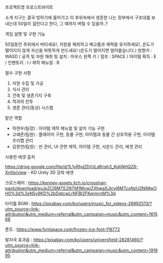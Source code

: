 프로젝트명
프로스트바이트


소개
지구는 결국 빙하기에 들어가고 이 추위속에서 생존한 나는 정부에서 구조대를 보내는데 50일이 걸린다고 한다, 그 때까지 버틸 수 있을까..?


게임 설명 및 구현 기능

50일동안 추위에서 버티세요!,  자원을 채취하고 배고픔과 체력을 유지하세요!, 온도가 떨어지지 않게 자신을 따뜻하게 만드세요! (온도가 떨어지면 얼어붙습니다.)
방향키 : WASD / 공격 및 자원 채취 및 설치 : 마우스 왼쪽 키 / 점프 : SPACE / 아이템 획득 : E / 인벤토리 : I / 제작 메뉴얼 : B

필수 구현 사항

1. 자원 수집 및 가공
2. 식사 관리
3. 건축 및 생존기지 구축
4. 적과의 전투
5. 생존 관리(동상) 시스템

맡은 역할

- 하현우(팀장) : 아이템 제작 메뉴얼 및 설치 기능 구현
- 고예준(팀원) : 플레이어 구현, 동물 구현, 아이템과 동물 간 상호작용 구현, 아이템 프리팹 관리
- 김창연(팀원) : 씬 관리, UI 관련 제작, 아이템 구현, 사운드 관리, 에셋 관리

사용한 에셋 출처

https://drive.google.com/file/d/1L1yRhgZDrULdKrqh3_KgIiNHQZ6-Xn0e/view - KD Unity 3D 강좌 에셋

크로스헤어 : https://kenney-assets.itch.io/crosshair-pack/download/eyJpZCI6MTE2NTM1MywiZXhwaXJlcyI6MTcxNzU2NjMwOH0%3d%2eN5y9KD%2bDqtcwLrNFBI2FKqrmrnM%3d

타이틀 BGM : https://pixabay.com/ko/users/music_for_videos-26992513/?utm_source=link-attribution&utm_medium=referral&utm_campaign=music&utm_content=161568

폰트 : https://www.fontspace.com/frozen-ice-font-f16772

발자국 효과음 : https://pixabay.com/ko/users/universfield-28281460/?utm_source=link-attribution&utm_medium=referral&utm_campaign=music&utm_content=191995
